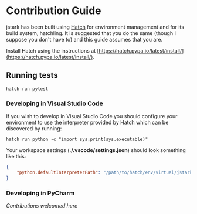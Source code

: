 # Contribution Guide

jstark has been built using [Hatch](https://hatch.pypa.io/) for environment management and for its build system, hatchling.
It is suggested that you do the same (though I suppose you don't have to) and this guide assumes that you are.

Install Hatch using the instructions at [https://hatch.pypa.io/latest/install/](https://hatch.pypa.io/latest/install/).

## Running tests

```shell
hatch run pytest
```

### Developing in Visual Studio Code

If you wish to develop in Visual Studio Code you should configure your environment to use the interpreter provided by Hatch
which can be discovered by running:

```shell
hatch run python -c "import sys;print(sys.executable)"
```

Your workspace settings (**./.vscode/settings.json**) should look something like this:

```json
{
    "python.defaultInterpreterPath": "/path/to/hatch/env/virtual/jstark/C9yWDEZH/jstark/bin/python"
}
```

### Developing in PyCharm

*Contributions welcomed here*
